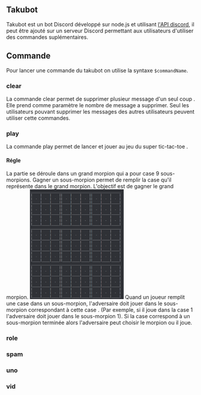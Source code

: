 ## Takubot
Takubot est un bot Discord développé sur  node.js et utilisant [l'API discord](https://discord.com/developers/docs/intro), il peut être ajouté sur un serveur Discord permettant aux utilisateurs d'utiliser des commandes suplémentaires.

## Commande
Pour lancer une commande du takubot on utilise la syntaxe ``` $commandName ```.
### clear
La commande clear permet de supprimer plusieur message d'un seul coup . Elle prend comme paramètre le nombre de message a supprimer. Seul les utilisateurs pouvant supprimer les messages des autres utilisateurs peuvent utiliser cette commandes.
### play
La commande play permet de lancer et jouer au jeu du super tic-tac-toe .
#### Régle
La partie se déroule dans un grand morpion qui a pour case 9 sous-morpions. Gagner un sous-morpion permet de remplir la case qu'il représente dans le grand morpion.
L'objectif est de gagner le grand morpion.
![Alt text](/images/plateauTTT.png "Optional Title")
Quand un joueur remplit une case dans un sous-morpion, l'adversaire doit jouer dans le sous-morpion correspondant à cette case . (Par exemple, si il joue dans la case 1 l'adversaire doit jouer dans le sous-morpion 1). Si la case correspond à un sous-morpion terminée alors l'adversaire peut choisir le morpion ou il joue.
### role
### spam
### uno
### vid
